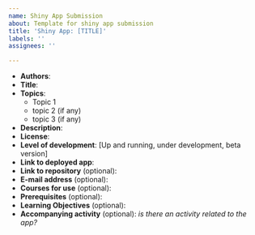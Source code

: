 ```yaml
---
name: Shiny App Submission
about: Template for shiny app submission
title: 'Shiny App: [TITLE]'
labels: ''
assignees: ''

---
```


- **Authors**:
- **Title**:
- **Topics**:
  - Topic 1 
  - topic 2 (if any)
  - topic 3 (if any)
- **Description**:
- **License**:
- **Level of development**: [Up and running, under development, beta version]
- **Link to deployed app**:
- **Link to repository** (optional):
- **E-mail address** (optional):
- **Courses for use** (optional):
- **Prerequisites** (optional):
- **Learning Objectives** (optional): 
- **Accompanying activity** (optional): _is there an activity related to the app?_
